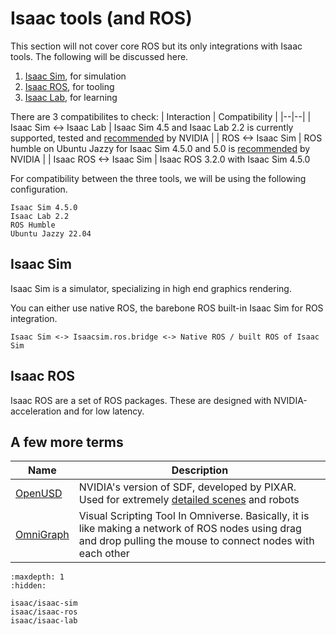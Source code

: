 # Isaac tools (and ROS)

This section will not cover core ROS but its only integrations with Isaac tools. The following will be discussed here.
1. [Isaac Sim](#isaac-sim), for simulation
2. [Isaac ROS](#isaac-ros), for tooling
3. [Isaac Lab](#isaac-lab), for learning

There are 3 compatibilites to check: 
| Interaction | Compatibility |
|--|--|
| Isaac Sim <-> Isaac Lab | Isaac Sim 4.5 and Isaac Lab 2.2 is currently supported, tested and [recommended](https://isaac-sim.github.io/IsaacLab/main/source/setup/installation/index.html#local-installation) by NVIDIA |
| ROS <-> Isaac Sim | ROS humble on Ubuntu Jazzy for Isaac Sim 4.5.0 and 5.0 is [recommended](https://docs.isaacsim.omniverse.nvidia.com/4.5.0/installation/install_ros.html) by NVIDIA | 
| Isaac ROS <-> Isaac Sim | Isaac ROS 3.2.0 with Isaac Sim 4.5.0

For compatibility between the three tools, we will be using the following configuration.

    Isaac Sim 4.5.0
    Isaac Lab 2.2
    ROS Humble
    Ubuntu Jazzy 22.04

## Isaac Sim
Isaac Sim is a simulator, specializing in high end graphics rendering. 

You can either use native ROS, the barebone ROS built-in Isaac Sim for ROS integration. 

    Isaac Sim <-> Isaacsim.ros.bridge <-> Native ROS / built ROS of Isaac Sim


## Isaac ROS
Isaac ROS are a set of ROS packages. These are designed with NVIDIA-acceleration and for low latency.




## A few more terms

| Name | Description |
| -- | -- |
| [OpenUSD](https://docs.omniverse.nvidia.com/usd/latest) | NVIDIA's version of SDF, developed by PIXAR. Used for extremely [detailed scenes](https://docs.omniverse.nvidia.com/usd/latest/usd_content_samples/sample_content.html#) and robots |
| [OmniGraph](https://docs.omniverse.nvidia.com/extensions/latest/ext_omnigraph.html) | Visual Scripting Tool In Omniverse. Basically, it is like making a network of ROS nodes using drag and drop pulling the mouse to connect nodes with each other | 


```{toctree}
:maxdepth: 1
:hidden:

isaac/isaac-sim
isaac/isaac-ros
isaac/isaac-lab
```